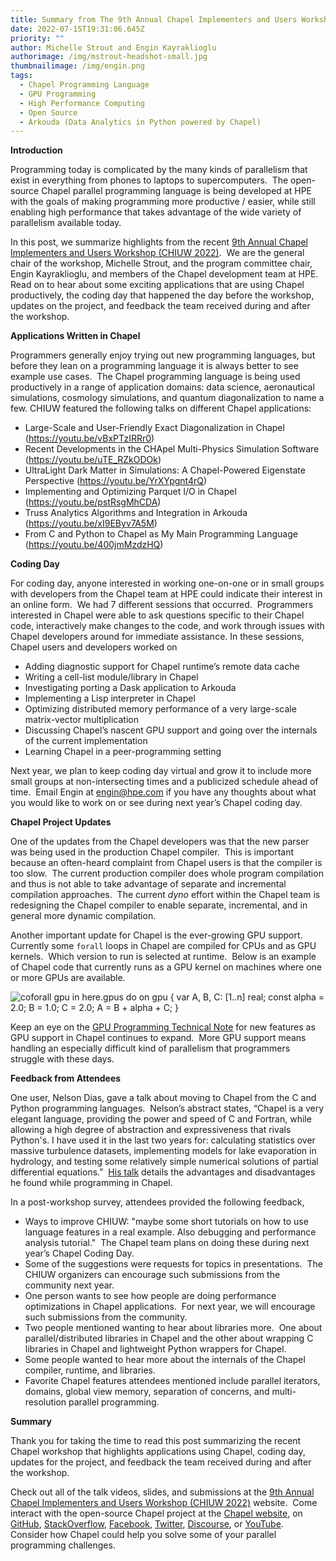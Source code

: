 ```yaml
---
title: Summary from The 9th Annual Chapel Implementers and Users Workshop (CHIUW 2022)
date: 2022-07-15T19:31:06.645Z
priority: ""
author: Michelle Strout and Engin Kayraklioglu
authorimage: /img/mstrout-headshot-small.jpg
thumbnailimage: /img/engin.png
tags:
  - Chapel Programming Language
  - GPU Programming
  - High Performance Computing
  - Open Source
  - Arkouda (Data Analytics in Python powered by Chapel)
---
```

**Introduction**

Programming today is complicated by the many kinds of parallelism that exist in everything from phones to laptops to supercomputers.  The open-source Chapel parallel programming language is being developed at HPE with the goals of making programming more productive / easier, while still enabling high performance that takes advantage of the wide variety of parallelism available today.

In this post, we summarize highlights from the recent [9th Annual Chapel Implementers and Users Workshop (CHIUW 2022)](https://chapel-lang.org/CHIUW2022.html).  We are the general chair of the workshop, Michelle Strout, and the program committee chair, Engin Kayraklioglu, and members of the Chapel development team at HPE.  Read on to hear about some exciting applications that are using Chapel productively, the coding day that happened the day before the workshop, updates on the project, and feedback the team received during and after the workshop.

**Applications Written in Chapel**

Programmers generally enjoy trying out new programming languages, but before they lean on a programming language it is always better to see example use cases.  The Chapel programming language is being used productively in a range of application domains: data science, aeronautical simulations, cosmology simulations, and quantum diagonalization to name a few. CHIUW featured the following talks on different Chapel applications:

* Large-Scale and User-Friendly Exact Diagonalization in Chapel (<https://youtu.be/vBxPTzIRRr0>)
* Recent Developments in the CHApel Multi-Physics Simulation Software (<https://youtu.be/uTE_RZkODOk>)
* UltraLight Dark Matter in Simulations: A Chapel-Powered Eigenstate Perspective (<https://youtu.be/YrXYpgnt4rQ>)
* Implementing and Optimizing Parquet I/O in Chapel (<https://youtu.be/pstRsgMhCDA>)
* Truss Analytics Algorithms and Integration in Arkouda (<https://youtu.be/xI9EByv7A5M>)
* From C and Python to Chapel as My Main Programming Language (<https://youtu.be/400jmMzdzHQ>)

**Coding Day**

For coding day, anyone interested in working one-on-one or in small groups with developers from the Chapel team at HPE could indicate their interest in an online form.  We had 7 different sessions that occurred.  Programmers interested in Chapel were able to ask questions specific to their Chapel code, interactively make changes to the code, and work through issues with Chapel developers around for immediate assistance. In these sessions, Chapel users and developers worked on

* Adding diagnostic support for Chapel runtime’s remote data cache
* Writing a cell-list module/library in Chapel
* Investigating porting a Dask application to Arkouda
* Implementing a Lisp interpreter in Chapel
* Optimizing distributed memory performance of a very large-scale matrix-vector multiplication
* Discussing Chapel’s nascent GPU support and going over the internals of the current implementation
* Learning Chapel in a peer-programming setting

Next year, we plan to keep coding day virtual and grow it to include more small groups at non-intersecting times and a publicized schedule ahead of time.  Email Engin at [engin@hpe.com](mailto:engin@hpe.com) if you have any thoughts about what you would like to work on or see during next year’s Chapel coding day.

**Chapel Project Updates**

One of the updates from the Chapel developers was that the new parser was being used in the production Chapel compiler.  This is important because an often-heard complaint from Chapel users is that the compiler is too slow.  The current production compiler does whole program compilation and thus is not able to take advantage of separate and incremental compilation approaches.  The current *dyno* effort within the Chapel team is redesigning the Chapel compiler to enable separate, incremental, and in general more dynamic compilation.

Another important update for Chapel is the ever-growing GPU support.  Currently some `forall` loops in Chapel are compiled for CPUs and as GPU kernels.  Which version to run is selected at runtime.  Below is an example of Chapel code that currently runs as a GPU kernel on machines where one or more GPUs are available.

![coforall gpu in here.gpus do on gpu { var A, B, C: [1..n] real; const alpha = 2.0; B = 1.0; C = 2.0; A = B + alpha + C; }](/img/chiuw22-gpu-code-example.jpg "Chapel Code that is offloaded to all the gpus on a locale/node.")

Keep an eye on the [GPU Programming Technical Note](https://chapel-lang.org/docs/technotes/gpu.html) for new features as GPU support in Chapel continues to expand.  More GPU support means handling an especially difficult kind of parallelism that programmers struggle with these days.

**Feedback from Attendees**

One user, Nelson Dias, gave a talk about moving to Chapel from the C and Python programming languages.  Nelson’s abstract states, “Chapel is a very elegant language, providing the power and speed of C and Fortran, while allowing a high degree of abstraction and expressiveness that rivals Python's. I have used it in the last two years for: calculating statistics over massive turbulence datasets, implementing models for lake evaporation in hydrology, and testing some relatively simple numerical solutions of partial differential equations.”  [His talk](https://youtu.be/400jmMzdzHQ) details the advantages and disadvantages he found while programming in Chapel.

In a post-workshop survey, attendees provided the following feedback,

* Ways to improve CHIUW: "maybe some short tutorials on how to use language features in a real example. Also debugging and performance analysis tutorial."  The Chapel team plans on doing these during next year’s Chapel Coding Day.
* Some of the suggestions were requests for topics in presentations.  The CHIUW organizers can encourage such submissions from the community next year.
* One person wants to see how people are doing performance optimizations in Chapel applications.  For next year, we will encourage such submissions from the community.
* Two people mentioned wanting to hear about libraries more.  One about parallel/distributed libraries in Chapel and the other about wrapping C libraries in Chapel and lightweight Python wrappers for Chapel.
* Some people wanted to hear more about the internals of the Chapel compiler, runtime, and libraries.
* Favorite Chapel features attendees mentioned include parallel iterators, domains, global view memory, separation of concerns, and multi-resolution parallel programming.

**Summary**

Thank you for taking the time to read this post summarizing the recent Chapel workshop that highlights applications using Chapel, coding day, updates for the project, and feedback the team received during and after the workshop.

Check out all of the talk videos, slides, and submissions at the [9th Annual Chapel Implementers and Users Workshop (CHIUW 2022)](https://chapel-lang.org/CHIUW2022.html) website.  Come interact with the open-source Chapel project at the [Chapel website](https://chapel-lang.org/), on [GitHub](https://github.com/chapel-lang/), [StackOverflow](https://stackoverflow.com/questions/tagged/chapel), [Facebook](https://www.facebook.com/ChapelLanguage), [Twitter](https://twitter.com/ChapelLanguage), [Discourse](https://chapel.discourse.group/), or [YouTube](https://www.youtube.com/c/ChapelParallelProgrammingLanguage).  Consider how Chapel could help you solve some of your parallel programming challenges.
